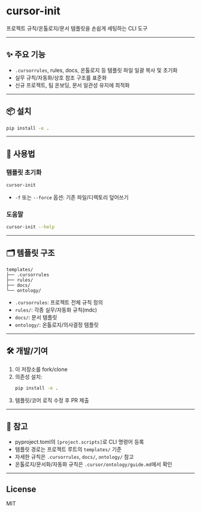 # cursor-init

프로젝트 규칙/온톨로지/문서 템플릿을 손쉽게 세팅하는 CLI 도구

---

## ✨ 주요 기능

- `.cursorrules`, rules, docs, 온톨로지 등 템플릿 파일 일괄 복사 및 초기화
- 실무 규칙/자동화/상호 참조 구조를 표준화
- 신규 프로젝트, 팀 온보딩, 문서 일관성 유지에 최적화

---

## 📦 설치

```bash
pip install -e .
```

---

## 🚀 사용법

### 템플릿 초기화

```bash
cursor-init
```

- `-f` 또는 `--force` 옵션: 기존 파일/디렉토리 덮어쓰기

### 도움말

```bash
cursor-init --help
```

---

## 🗂️ 템플릿 구조

```
templates/
├── .cursorrules
├── rules/
├── docs/
└── ontology/
```

- `.cursorrules`: 프로젝트 전체 규칙 정의
- `rules/`: 각종 실무/자동화 규칙(mdc)
- `docs/`: 문서 템플릿
- `ontology/`: 온톨로지/의사결정 템플릿

---

## 🛠️ 개발/기여

1. 이 저장소를 fork/clone
2. 의존성 설치:
   ```bash
   pip install -e .
   ```
3. 템플릿/코어 로직 수정 후 PR 제출

---

## 📝 참고

- pyproject.toml의 `[project.scripts]`로 CLI 명령어 등록
- 템플릿 경로는 프로젝트 루트의 `templates/` 기준
- 자세한 규칙은 `.cursorrules`, `docs/`, `ontology/` 참고
- 온톨로지/문서화/자동화 규칙은 `.cursor/ontology/guide.md`에서 확인

---

## License

MIT
